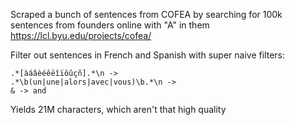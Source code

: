 Scraped a bunch of sentences from COFEA by searching for 100k sentences from founders online with "A" in them
https://lcl.byu.edu/projects/cofea/

Filter out sentences in French and Spanish with super naive filters:
```
.*[àáâèéêëîïôûçñ].*\n -> 
.*\b(un|une|alors|avec|vous)\b.*\n ->
& -> and

```

Yields 21M characters, which aren't that high quality